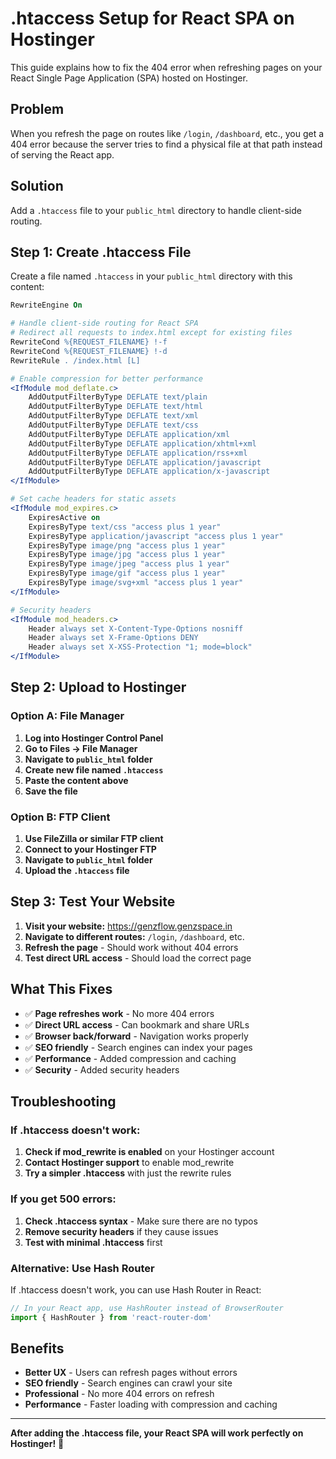 # .htaccess Setup for React SPA on Hostinger

This guide explains how to fix the 404 error when refreshing pages on your React Single Page Application (SPA) hosted on Hostinger.

## Problem
When you refresh the page on routes like `/login`, `/dashboard`, etc., you get a 404 error because the server tries to find a physical file at that path instead of serving the React app.

## Solution
Add a `.htaccess` file to your `public_html` directory to handle client-side routing.

## Step 1: Create .htaccess File

Create a file named `.htaccess` in your `public_html` directory with this content:

```apache
RewriteEngine On

# Handle client-side routing for React SPA
# Redirect all requests to index.html except for existing files
RewriteCond %{REQUEST_FILENAME} !-f
RewriteCond %{REQUEST_FILENAME} !-d
RewriteRule . /index.html [L]

# Enable compression for better performance
<IfModule mod_deflate.c>
    AddOutputFilterByType DEFLATE text/plain
    AddOutputFilterByType DEFLATE text/html
    AddOutputFilterByType DEFLATE text/xml
    AddOutputFilterByType DEFLATE text/css
    AddOutputFilterByType DEFLATE application/xml
    AddOutputFilterByType DEFLATE application/xhtml+xml
    AddOutputFilterByType DEFLATE application/rss+xml
    AddOutputFilterByType DEFLATE application/javascript
    AddOutputFilterByType DEFLATE application/x-javascript
</IfModule>

# Set cache headers for static assets
<IfModule mod_expires.c>
    ExpiresActive on
    ExpiresByType text/css "access plus 1 year"
    ExpiresByType application/javascript "access plus 1 year"
    ExpiresByType image/png "access plus 1 year"
    ExpiresByType image/jpg "access plus 1 year"
    ExpiresByType image/jpeg "access plus 1 year"
    ExpiresByType image/gif "access plus 1 year"
    ExpiresByType image/svg+xml "access plus 1 year"
</IfModule>

# Security headers
<IfModule mod_headers.c>
    Header always set X-Content-Type-Options nosniff
    Header always set X-Frame-Options DENY
    Header always set X-XSS-Protection "1; mode=block"
</IfModule>
```

## Step 2: Upload to Hostinger

### Option A: File Manager
1. **Log into Hostinger Control Panel**
2. **Go to Files → File Manager**
3. **Navigate to `public_html` folder**
4. **Create new file named `.htaccess`**
5. **Paste the content above**
6. **Save the file**

### Option B: FTP Client
1. **Use FileZilla or similar FTP client**
2. **Connect to your Hostinger FTP**
3. **Navigate to `public_html` folder**
4. **Upload the `.htaccess` file**

## Step 3: Test Your Website

1. **Visit your website:** https://genzflow.genzspace.in
2. **Navigate to different routes:** `/login`, `/dashboard`, etc.
3. **Refresh the page** - Should work without 404 errors
4. **Test direct URL access** - Should load the correct page

## What This Fixes

- ✅ **Page refreshes work** - No more 404 errors
- ✅ **Direct URL access** - Can bookmark and share URLs
- ✅ **Browser back/forward** - Navigation works properly
- ✅ **SEO friendly** - Search engines can index your pages
- ✅ **Performance** - Added compression and caching
- ✅ **Security** - Added security headers

## Troubleshooting

### If .htaccess doesn't work:
1. **Check if mod_rewrite is enabled** on your Hostinger account
2. **Contact Hostinger support** to enable mod_rewrite
3. **Try a simpler .htaccess** with just the rewrite rules

### If you get 500 errors:
1. **Check .htaccess syntax** - Make sure there are no typos
2. **Remove security headers** if they cause issues
3. **Test with minimal .htaccess** first

### Alternative: Use Hash Router
If .htaccess doesn't work, you can use Hash Router in React:
```javascript
// In your React app, use HashRouter instead of BrowserRouter
import { HashRouter } from 'react-router-dom'
```

## Benefits

- **Better UX** - Users can refresh pages without errors
- **SEO friendly** - Search engines can crawl your site
- **Professional** - No more 404 errors on refresh
- **Performance** - Faster loading with compression and caching

---

**After adding the .htaccess file, your React SPA will work perfectly on Hostinger!** 🚀
